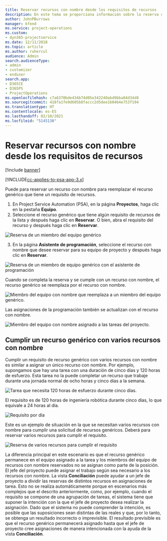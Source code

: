```yaml
---
title: Reservar recursos con nombre desde los requisitos de recursos
description: En este tema se proporciona información sobre la reserva de recursos con nombre para un requisito de recurso genérico.
author: JohnPBurrows
manager: kfend
ms.service: project-operations
ms.custom:
- dyn365-projectservice
ms.date: 12/11/2018
ms.topic: article
ms.author: ruhercul
audience: Admin
search.audienceType:
- admin
- customizer
- enduser
search.app:
- D365CE
- D365PS
- ProjectOperations
ms.openlocfilehash: c7a6370bde434b74d05e342240abd9bba84d34d8
ms.sourcegitcommit: 418fa1fe9d605b8faccc2d5dee1b04b4e753f194
ms.translationtype: HT
ms.contentlocale: es-ES
ms.lasthandoff: 02/10/2021
ms.locfileid: "5145130"
---
```

# <a name="book-named-resources-from-resource-requirements"></a>Reservar recursos con nombre desde los requisitos de recursos

[!include [banner](../includes/psa-now-project-operations.md)]

[!INCLUDE[cc-applies-to-psa-app-3.x](../includes/cc-applies-to-psa-app-3x.md)]

Puede para reservar un recurso con nombre para reemplazar el recurso genérico que tiene un requisito de recursos.

1. En Project Service Automation (PSA), en la página **Proyectos**, haga clic en la pestaña **Equipo**.
2. Seleccione el recurso genérico que tiene algún requisito de recursos de la lista y después haga clic en **Reservar**. O bien, abra el requisito del recurso y después haga clic en **Reservar**.


![Reserva de un miembro del equipo genérico](media/RM-how-to-14.png)


3. En la página **Asistente de programación**, seleccione el recurso con nombre que desee reservar para su equipo de proyecto y después haga clic en **Reservar**.

![Reserva de un miembro de equipo genérico con el asistente de programación](media/RM-how-to-15.png)

Cuando se completa la reserva y se cumple con un recurso con nombre, el recurso genérico se reemplaza por el recurso con nombre.

![Miembro del equipo con nombre que reemplaza a un miembro del equipo genérico.](media/RM-how-to-16.png)

Las asignaciones de la programación también se actualizan con el recurso con nombre.

![Miembro del equipo con nombre asignado a las tareas del proyecto.](media/RM-how-to-17.png)

## <a name="fulfill-a-generic-resource-with-multiple-named-resources"></a>Cumplir un recurso genérico con varios recursos con nombre
Cumplir un requisito de recurso genérico con varios recursos con nombre es similar a asignar un único recurso con nombre. Por ejemplo, supongamos que hay una tarea con una duración de cinco días y 120 horas de esfuerzo. Esta tarea no la puede completar un recurso que trabaje durante una jornada normal de ocho horas y cinco días a la semana. 

![Tarea que necesita 120 horas de esfuerzo durante cinco días.](media/RM-how-to-21.png)

El requisito es de 120 horas de ingeniería robótica durante cinco días, lo que equivale a 24 horas al día.

![Requisito por día](media/RM-how-to-22.png)

Este es un ejemplo de situación en la que se necesitan varios recursos con nombre para cumplir una solicitud de recursos genéricos. Deberá para reservar varios recursos para cumplir el requisito.

![Reserva de varios recursos para cumplir el requisito](media/RM-how-to-23.png)

La diferencia principal en este escenario es que el recurso genérico permanece en el equipo asignado a la tarea y los miembros del equipo de recursos con nombre reservados no se asignan como parte de la posición. El jefe del proyecto puede asignar el trabajo según sea necesario a los recursos con nombre. La vista **Conciliación** puede ayudar a un jefe de proyecto a dividir las reservas de distintos recursos en asignaciones de tarea. Esto no se realiza automáticamente porque en escenarios más complejos que el descrito anteriormente, como, por ejemplo, cuando el requisito se compone de una agrupación de tareas, el sistema tiene que suponer la intención con la que el jefe de proyecto desea realizar la asignación. Dado que el sistema no puede comprender la intención, es posible que las suposiciones sean distintas de las reales y que, por lo tanto, se obtenga un resultado incorrecto o imprevisible. El resultado previsible es que el recurso genérico permanecerá asignado hasta que el jefe de proyecto cree asignaciones de manera intencionada con la ayuda de la vista **Conciliación**.


